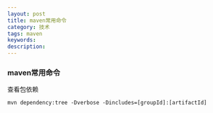 ```yaml
---
layout: post
title: maven常用命令
category: 技术
tags: maven
keywords: 
description: 
---
```


### maven常用命令

查看包依赖

```
mvn dependency:tree -Dverbose -Dincludes=[groupId]:[artifactId]
```